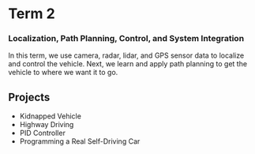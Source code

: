 # Term 2
### Localization, Path Planning, Control, and System Integration
In this term, we use camera, radar, lidar, and GPS sensor data to localize and control the vehicle. Next, we learn and apply path planning to get the vehicle to where we want it to go.

## Projects
- Kidnapped Vehicle
- Highway Driving
- PID Controller
- Programming a Real Self-Driving Car
